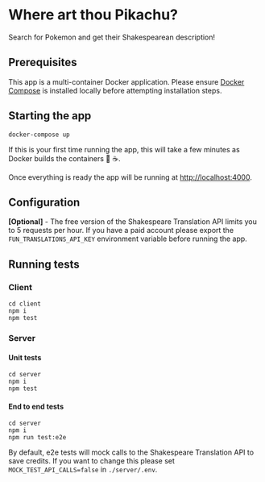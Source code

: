 # Where art thou Pikachu?

Search for Pokemon and get their Shakespearean description!

## Prerequisites

This app is a multi-container Docker application. Please ensure [Docker Compose](https://docs.docker.com/compose/install/) is installed locally before attempting installation steps.

## Starting the app

`docker-compose up`

If this is your first time running the app, this will take a few minutes as Docker builds the containers :tea: :coffee:.

Once everything is ready the app will be running at [http://localhost:4000](http://localhost:4000).

## Configuration

**[Optional]** - The free version of the Shakespeare Translation API limits you to 5 requests per hour. If you have a paid account please export the `FUN_TRANSLATIONS_API_KEY` environment variable before running the app.

## Running tests

### Client

```
cd client
npm i
npm test
```

### Server

#### Unit tests

```
cd server
npm i
npm test
```

#### End to end tests

```
cd server
npm i
npm run test:e2e
```

By default, e2e tests will mock calls to the Shakespeare Translation API to save credits. If you want to change this please set `MOCK_TEST_API_CALLS=false` in `./server/.env`.
